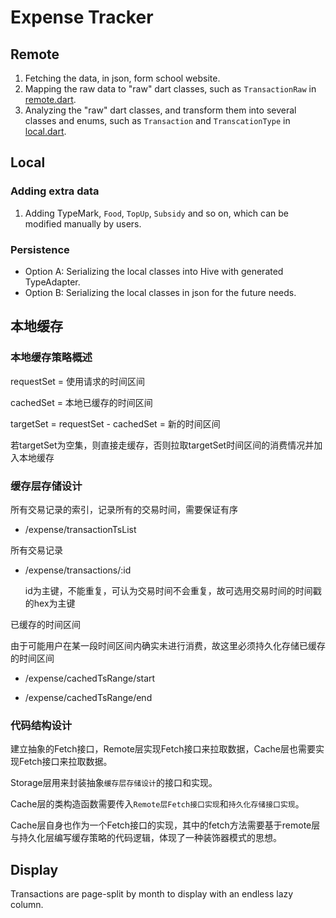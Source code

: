# Expense Tracker

## Remote

1. Fetching the data, in json, form school website.
2. Mapping the raw data to "raw" dart classes, such as `TransactionRaw`
   in [remote.dart](entity/remote.dart).
3. Analyzing the "raw" dart classes, and transform them into several classes and enums, such
   as `Transaction` and `TranscationType` in [local.dart](entity/local.dart).

## Local

### Adding extra data

1. Adding TypeMark, `Food`, `TopUp`, `Subsidy` and so on, which can be modified manually by users.

### Persistence

- Option A: Serializing the local classes into Hive with generated TypeAdapter.
- Option B: Serializing the local classes in json for the future needs.

## 本地缓存

### 本地缓存策略概述

requestSet = 使用请求的时间区间

cachedSet = 本地已缓存的时间区间

targetSet = requestSet - cachedSet = 新的时间区间

若targetSet为空集，则直接走缓存，否则拉取targetSet时间区间的消费情况并加入本地缓存

### 缓存层存储设计

所有交易记录的索引，记录所有的交易时间，需要保证有序

+ /expense/transactionTsList

所有交易记录

+ /expense/transactions/:id

  id为主键，不能重复，可认为交易时间不会重复，故可选用交易时间的时间戳的hex为主键

已缓存的时间区间

由于可能用户在某一段时间区间内确实未进行消费，故这里必须持久化存储已缓存的时间区间

+ /expense/cachedTsRange/start

+ /expense/cachedTsRange/end

### 代码结构设计

建立抽象的Fetch接口，Remote层实现Fetch接口来拉取数据，Cache层也需要实现Fetch接口来拉取数据。

Storage层用来封装抽象`缓存层存储设计`的接口和实现。

Cache层的类构造函数需要传入`Remote层Fetch接口实现`和`持久化存储接口实现`。

Cache层自身也作为一个Fetch接口的实现，其中的fetch方法需要基于remote层与持久化层编写缓存策略的代码逻辑，体现了一种装饰器模式的思想。

## Display

Transactions are page-split by month to display with an endless lazy column.

